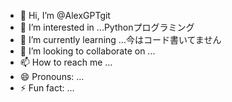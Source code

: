 - 👋 Hi, I’m @AlexGPTgit
- 👀 I’m interested in ...Pythonプログラミング
- 🌱 I’m currently learning ...今はコード書いてません
- 💞️ I’m looking to collaborate on ...
- 📫 How to reach me ...
- 😄 Pronouns: ...
- ⚡ Fun fact: ...

<!---
AlexGPTgit/AlexGPTgit is a ✨ special ✨ repository because its `README.md` (this file) appears on your GitHub profile.
You can click the Preview link to take a look at your changes.
--->

